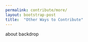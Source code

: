 ```yaml
---
permalink: contribute/more/
layout: bootstrap-post
title:  "Other Ways to Contribute"
---
```

about backdrop
